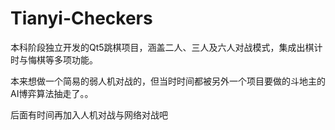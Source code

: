 # Tianyi-Checkers
本科阶段独立开发的Qt5跳棋项目，涵盖二人、三人及六人对战模式，集成出棋计时与悔棋等多项功能。

本来想做一个简易的弱人机对战的，但当时时间都被另外一个项目要做的斗地主的AI博弈算法抽走了。。

后面有时间再加入人机对战与网络对战吧
